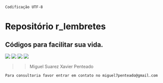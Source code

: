 `Codificação UTF-8`

# Repositório r_lembretes

## Códigos para facilitar sua vida.

![](https://www.r-project.org/Rlogo.png) ![](http://www.tombio.uk/sites/default/files/pictures/qgis.jpg)
![](http://logonoid.com/images/postgresql-logo.png) ![](https://upload.wikimedia.org/wikipedia/en/6/60/PostGIS_logo.png)
>> Miguel Suarez Xavier Penteado

`Para consultoria favor entrar em contato no miguel7penteado@gmail.com`
